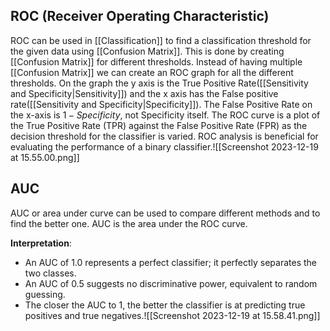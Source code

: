 ## ROC (Receiver Operating Characteristic)
ROC can be used in [[Classification]] to find a classification threshold for the given data using [[Confusion Matrix]]. This is done by creating [[Confusion Matrix]] for different thresholds. Instead of having multiple [[Confusion Matrix]] we can create an ROC graph for all the different thresholds. On the graph the y axis is the True Positive Rate([[Sensitivity and Specificity|Sensitivity]]) and the x axis has the False positive rate([[Sensitivity and Specificity|Specificity]]). The False Positive Rate on the x-axis is $1 - Specificity$, not Specificity itself. The ROC curve is a plot of the True Positive Rate (TPR) against the False Positive Rate (FPR) as the decision threshold for the classifier is varied. ROC analysis is beneficial for evaluating the performance of a binary classifier.![[Screenshot 2023-12-19 at 15.55.00.png]]
## AUC
AUC or area under curve can be used to compare different methods and to find the better one. AUC is the area under the ROC curve. 

**Interpretation**:
- An AUC of 1.0 represents a perfect classifier; it perfectly separates the two classes.
- An AUC of 0.5 suggests no discriminative power, equivalent to random guessing.
- The closer the AUC to 1, the better the classifier is at predicting true positives and true negatives.![[Screenshot 2023-12-19 at 15.58.41.png]]